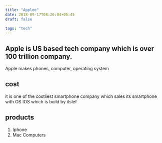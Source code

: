 ```yaml
---
title: "Applee"
date: 2018-09-17T08:26:04+05:45
draft: false

tags: "tech"
---
```


## Apple is US based tech company which is over 100 trillion company.
Apple makes phones, computer, operating system

## cost 

it is one of the costliest smartphone company which sales its smartphone with OS IOS which is build by itslef

## products

1) Iphone
2) Mac Computers
